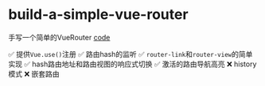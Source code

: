 # build-a-simple-vue-router

手写一个简单的VueRouter
[code](./src/router/simple-vue-router.js)

✅ 提供`Vue.use()`注册
✅ 路由hash的监听
✅ `router-link`和`router-view`的简单实现
✅ hash路由地址和路由视图的响应式切换
✅ 激活的路由导航高亮
❌ history模式
❌ 嵌套路由

